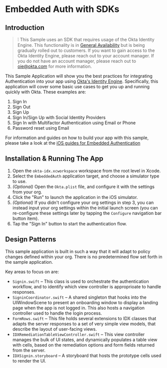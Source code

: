 # Embedded Auth with SDKs

## Introduction
> :grey_exclamation: This Sample uses an SDK that requires usage of the Okta Identity Engine. 
This functionality is in [General Availability](https://developer.okta.com/docs/reference/releases-at-okta/#general-availability-ga) but is being gradually rolled out to customers. If you want to gain access to the Okta Identity Engine, please reach out to your account manager. If you 
do not have an account manager, please reach out to oie@okta.com for more information.

This Sample Application will show you the best practices for integrating Authentication into your app
using [Okta's Identity Engine](https://developer.okta.com/docs/guides/oie-intro/). Specifically, this 
application will cover some basic use cases to get you up and running quickly with Okta.
These examples are:
1. Sign In
2. Sign Out
3. Sign Up
4. Sign In/Sign Up with Social Identity Providers
5. Sign In with Multifactor Authentication using Email or Phone
6. Password reset using Email

For information and guides on how to build your app with this sample, please take a look at the [iOS guides for Embedded Authentication](https://developer.okta.com/docs/guides/oie-embedded-common-org-setup/ios/main/)

## Installation & Running The App

1. Open the `okta-idx.xcworkspace` workspace from the root level in Xcode. 
2. Select the `EmbeddedAuth` application target, and choose a simulator type to use.
3. *(Optional)* Open the `Okta.plist` file, and configure it with the settings from your org.
4. Click the "Run" to launch the application in the iOS simulator.
5. *(Optional)* If you didn't configure your org settings in step 3, you can instead input your org settings within the initial launch screen (you can re-configure these settings later by tapping the `Configure` navigation bar button item).
6. Tap the "Sign In" button to start the authentication flow.

## Design Patterns

This sample application is built in such a way that it will adapt to policy changes defined within your org. There is no predetermined flow set forth in the sample application.

Key areas to focus on are:

* `Signin.swift` – This class is used to orchestrate the authentication workflow, and to identify which view controller is approprioate to handle responses.
* `SigninCoordinator.swift` – A shared singleton that hooks into the UIWindowScene to present an onboarding window to display a landing page when the app is not logged in. This also hosts a navigation controller used to handle the login process.
* `FormRows.swift` – This file holds several extensions to IDX classes that adapts the server responses to a set of very simple view models, that describe the layout of user-facing views.
* `IDXRemediationTableViewController.swift` – This view controller manages the bulk of UI states, and dynamically populates a table view with cells, based on the remediation options and form fields returned from the server.
* `IDXSignin.storyboard` – A storyboard that hosts the prototype cells used to render the UI.
